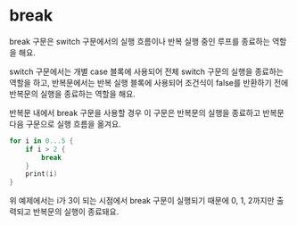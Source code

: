 # break

break 구문은 switch 구문에서의 실행 흐름이나 반복 실행 중인 루프를 종료하는 역할을 해요.

switch 구문에서는 개별 case 블록에 사용되어 전체 switch 구문의 실행을 종료하는 역할을 하고, 반복문에서는 반복 실행 블록에 사용되어 조건식이 false를 반환하기 전에 반복문의 실행을 종료하는 역할을 해요.

반복문 내에서 break 구문을 사용할 경우 이 구문은 반복문의 실행을 종료하고 반복문 다음 구문으로 실행 흐름을 옮겨요.

```swift
for i in 0...5 {
    if i > 2 {
        break
    }
    print(i)
}
```

위 예제에서는 i가 3이 되는 시점에서 break 구문이 실행되기 때문에 0, 1, 2까지만 출력되고 반복문의 실행이 종료돼요.
